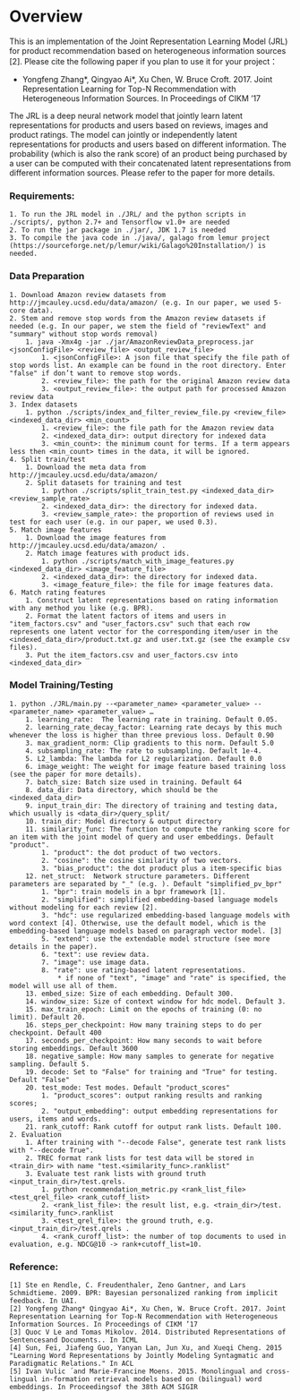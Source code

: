 # Overview #
This is an implementation of the Joint Representation Learning Model (JRL) for product recommendation based on heterogeneous information sources [2]. Please cite the following paper if you plan to use it for your project：
    
* Yongfeng Zhang*, Qingyao Ai*, Xu Chen, W. Bruce Croft. 2017. Joint Representation Learning for Top-N Recommendation with Heterogeneous Information Sources. In Proceedings of CIKM ’17
    	
The JRL is a deep neural network model that jointly learn latent representations for products and users based on reviews, images and product ratings. 
The model can jointly or independently latent representations for products and users based on different information.
The probability (which is also the rank score) of an product being purchased by a user can be computed with their concatenated latent representations from different information sources. 
Please refer to the paper for more details.

### Requirements: ###
    1. To run the JRL model in ./JRL/ and the python scripts in ./scripts/, python 2.7+ and Tensorflow v1.0+ are needed
    2. To run the jar package in ./jar/, JDK 1.7 is needed
    3. To compile the java code in ./java/, galago from lemur project (https://sourceforge.net/p/lemur/wiki/Galago%20Installation/) is needed. 

### Data Preparation ###
    1. Download Amazon review datasets from http://jmcauley.ucsd.edu/data/amazon/ (e.g. In our paper, we used 5-core data).
    2. Stem and remove stop words from the Amazon review datasets if needed (e.g. In our paper, we stem the field of "reviewText" and "summary" without stop words removal)
        1. java -Xmx4g -jar ./jar/AmazonReviewData_preprocess.jar <jsonConfigFile> <review_file> <output_review_file>
            1. <jsonConfigFile>: A json file that specify the file path of stop words list. An example can be found in the root directory. Enter "false" if don’t want to remove stop words. 
            2. <review_file>: the path for the original Amazon review data
            3. <output_review_file>: the output path for processed Amazon review data
    3. Index datasets
        1. python ./scripts/index_and_filter_review_file.py <review_file> <indexed_data_dir> <min_count>
            1. <review_file>: the file path for the Amazon review data
            2. <indexed_data_dir>: output directory for indexed data
            3. <min_count>: the minimum count for terms. If a term appears less then <min_count> times in the data, it will be ignored.
    4. Split train/test
        1. Download the meta data from http://jmcauley.ucsd.edu/data/amazon/ 
        2. Split datasets for training and test
            1. python ./scripts/split_train_test.py <indexed_data_dir> <review_sample_rate>
            2. <indexed_data_dir>: the directory for indexed data.
            3. <review_sample_rate>: the proportion of reviews used in test for each user (e.g. in our paper, we used 0.3).
	5. Match image features
		1. Download the image features from http://jmcauley.ucsd.edu/data/amazon/ .
		2. Match image features with product ids.
			1. python ./scripts/match_with_image_features.py <indexed_data_dir> <image_feature_file>
			2. <indexed_data_dir>: the directory for indexed data.
			3. <image_feature_file>: the file for image features data.
	6. Match rating features
		1. Construct latent representations based on rating information with any method you like (e.g. BPR).
		2. Format the latent factors of items and users in "item_factors.csv" and "user_factors.csv" such that each row represents one latent vector for the corresponding item/user in the <indexed_data_dir>/product.txt.gz and user.txt.gz (see the example csv files).
		3. Put the item_factors.csv and user_factors.csv into <indexed_data_dir>
		

### Model Training/Testing ###
    1. python ./JRL/main.py --<parameter_name> <parameter_value> --<parameter_name> <parameter_value> … 
        1. learning_rate:  The learning rate in training. Default 0.05.
        2. learning_rate_decay_factor: Learning rate decays by this much whenever the loss is higher than three previous loss. Default 0.90
        3. max_gradient_norm: Clip gradients to this norm. Default 5.0
        4. subsampling_rate: The rate to subsampling. Default 1e-4. 
        5. L2_lambda: The lambda for L2 regularization. Default 0.0
        6. image_weight: The weight for image feature based training loss (see the paper for more details).
        7. batch_size: Batch size used in training. Default 64
        8. data_dir: Data directory, which should be the <indexed_data_dir>
        9. input_train_dir: The directory of training and testing data, which usually is <data_dir>/query_split/
        10. train_dir: Model directory & output directory
        11. similarity_func: The function to compute the ranking score for an item with the joint model of query and user embeddings. Default "product".
            1. "product": the dot product of two vectors.
            2. "cosine": the cosine similarity of two vectors.
            3. "bias_product": the dot product plus a item-specific bias
        12. net_struct:  Network structure parameters. Different parameters are separated by "_" (e.g. ). Default "simplified_pv_bpr"
            1. "bpr": train models in a bpr framework [1].
            2. "simplified": simplified embedding-based language models without modeling for each review [2].
            3. "hdc": use regularized embedding-based language models with word context [4]. Otherwise, use the default model, which is the embedding-based language models based on paragraph vector model. [3]
            5. "extend": use the extendable model structure (see more details in the paper).
            6. "text": use review data. 
            7. "image": use image data.
            8. "rate": use rating-based latent representations.
            	* if none of "text", "image" and "rate" is specified, the model will use all of them.	
        13. embed_size: Size of each embedding. Default 300.
        14. window_size: Size of context window for hdc model. Default 3.
        15. max_train_epoch: Limit on the epochs of training (0: no limit). Default 20.
        16. steps_per_checkpoint: How many training steps to do per checkpoint. Default 400
        17. seconds_per_checkpoint: How many seconds to wait before storing embeddings. Default 3600
        18. negative_sample: How many samples to generate for negative sampling. Default 5.
        19. decode: Set to "False" for training and "True" for testing. Default "False"
        20. test_mode: Test modes. Default "product_scores"
            1. "product_scores": output ranking results and ranking scores; 
            2. "output_embedding": output embedding representations for users, items and words.
        21. rank_cutoff: Rank cutoff for output rank lists. Default 100.
    2. Evaluation
        1. After training with "--decode False", generate test rank lists with "--decode True".
        2. TREC format rank lists for test data will be stored in <train_dir> with name "test.<similarity_func>.ranklist"
        3. Evaluate test rank lists with ground truth <input_train_dir>/test.qrels.
        	1. python recommendation_metric.py <rank_list_file> <test_qrel_file> <rank_cutoff_list>
        	2. <rank_list_file>: the result list, e.g. <train_dir>/test.<similarity_func>.ranklist 
        	3. <test_qrel_file>: the ground truth, e.g. <input_train_dir>/test.qrels .
        	4. <rank_curoff_list>: the number of top documents to used in evaluation, e.g. NDCG@10 -> rank+cutoff_list=10.

### Reference: ###
    [1] Ste en Rendle, C. Freudenthaler, Zeno Gantner, and Lars Schmidtieme. 2009. BPR: Bayesian personalized ranking from implicit feedback. In UAI.
    [2] Yongfeng Zhang* Qingyao Ai*, Xu Chen, W. Bruce Croft. 2017. Joint Representation Learning for Top-N Recommendation with Heterogeneous Information Sources. In Proceedings of CIKM ’17
    [3] Quoc V Le and Tomas Mikolov. 2014. Distributed Representations of Sentencesand Documents.. In ICML
    [4] Sun, Fei, Jiafeng Guo, Yanyan Lan, Jun Xu, and Xueqi Cheng. 2015 "Learning Word Representations by Jointly Modeling Syntagmatic and Paradigmatic Relations." In ACL 
    [5] Ivan Vulic ́ and Marie-Francine Moens. 2015. Monolingual and cross-lingual in-formation retrieval models based on (bilingual) word embeddings. In Proceedingsof the 38th ACM SIGIR